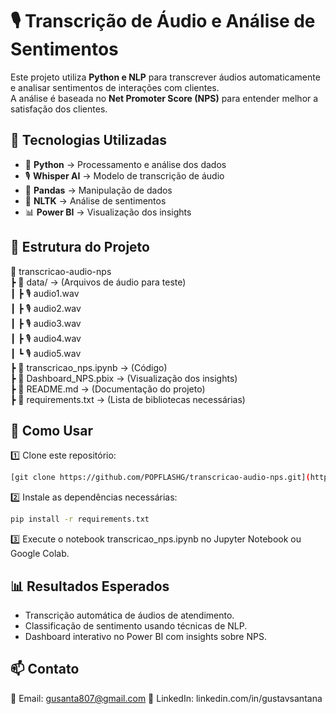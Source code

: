 # 🎙️ Transcrição de Áudio e Análise de Sentimentos

Este projeto utiliza **Python e NLP** para transcrever áudios automaticamente e analisar sentimentos de interações com clientes.  
A análise é baseada no **Net Promoter Score (NPS)** para entender melhor a satisfação dos clientes.  

## 🚀 Tecnologias Utilizadas
- 🐍 **Python** → Processamento e análise dos dados  
- 🎙️ **Whisper AI** → Modelo de transcrição de áudio  
- 📂 **Pandas** → Manipulação de dados  
- 🔎 **NLTK** → Análise de sentimentos  
- 📊 **Power BI** → Visualização dos insights  

## 📂 Estrutura do Projeto  
📁 transcricao-audio-nps  
 ┣ 📂 data/               → (Arquivos de áudio para teste)  
 ┃ ┣ 🎙️ audio1.wav  
 ┃ ┣ 🎙️ audio2.wav  
 ┃ ┣ 🎙️ audio3.wav  
 ┃ ┣ 🎙️ audio4.wav  
 ┃ ┗ 🎙️ audio5.wav  
 ┣ 📜 transcricao_nps.ipynb  → (Código)  
 ┣ 📜 Dashboard_NPS.pbix     → (Visualização dos insights)  
 ┣ 📜 README.md              → (Documentação do projeto)  
 ┣ 📜 requirements.txt       → (Lista de bibliotecas necessárias)    

## 📌 Como Usar  
1️⃣ Clone este repositório: 
```bash
[git clone https://github.com/POPFLASHG/transcricao-audio-nps.git](https://github.com/POPFLASHG/transcricao-audio-nps.git)
````
2️⃣ Instale as dependências necessárias: 
```bash
pip install -r requirements.txt
````
3️⃣ Execute o notebook transcricao_nps.ipynb no Jupyter Notebook ou Google Colab.

## 📊 Resultados Esperados
 - Transcrição automática de áudios de atendimento.
 - Classificação de sentimento usando técnicas de NLP.
 - Dashboard interativo no Power BI com insights sobre NPS.

## 📫 Contato
📧 Email: gusanta807@gmail.com 
🔗 LinkedIn: linkedin.com/in/gustavsantana
